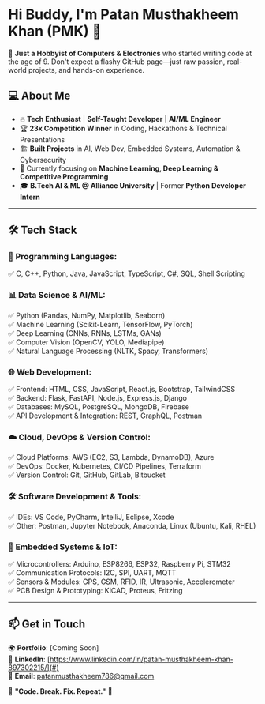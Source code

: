 # Hi Buddy, I'm Patan Musthakheem Khan (PMK) 👋  

🚀 **Just a Hobbyist of Computers & Electronics** who started writing code at the age of 9. Don't expect a flashy GitHub page—just raw passion, real-world projects, and hands-on experience.  

## 💻 About Me  
- 🔥 **Tech Enthusiast** | **Self-Taught Developer** | **AI/ML Engineer**  
- 🏆 **23x Competition Winner** in Coding, Hackathons & Technical Presentations  
- 🏗️ **Built Projects** in AI, Web Dev, Embedded Systems, Automation & Cybersecurity  
- 🎯 Currently focusing on **Machine Learning, Deep Learning & Competitive Programming**  
- 🎓 **B.Tech AI & ML @ Alliance University** | Former **Python Developer Intern**  

---

## 🛠️ Tech Stack  

### **🚀 Programming Languages:**  
✅ C, C++, Python, Java, JavaScript, TypeScript, C#, SQL, Shell Scripting  

### **📊 Data Science & AI/ML:**  
✅ Python (Pandas, NumPy, Matplotlib, Seaborn)  
✅ Machine Learning (Scikit-Learn, TensorFlow, PyTorch)  
✅ Deep Learning (CNNs, RNNs, LSTMs, GANs)  
✅ Computer Vision (OpenCV, YOLO, Mediapipe)  
✅ Natural Language Processing (NLTK, Spacy, Transformers)  

### **🌐 Web Development:**  
✅ Frontend: HTML, CSS, JavaScript, React.js, Bootstrap, TailwindCSS  
✅ Backend: Flask, FastAPI, Node.js, Express.js, Django  
✅ Databases: MySQL, PostgreSQL, MongoDB, Firebase  
✅ API Development & Integration: REST, GraphQL, Postman  

### **☁️ Cloud, DevOps & Version Control:**  
✅ Cloud Platforms: AWS (EC2, S3, Lambda, DynamoDB), Azure  
✅ DevOps: Docker, Kubernetes, CI/CD Pipelines, Terraform  
✅ Version Control: Git, GitHub, GitLab, Bitbucket  

### **🛠️ Software Development & Tools:**  
✅ IDEs: VS Code, PyCharm, IntelliJ, Eclipse, Xcode  
✅ Other: Postman, Jupyter Notebook, Anaconda, Linux (Ubuntu, Kali, RHEL)  

### **🔬 Embedded Systems & IoT:**  
✅ Microcontrollers: Arduino, ESP8266, ESP32, Raspberry Pi, STM32  
✅ Communication Protocols: I2C, SPI, UART, MQTT  
✅ Sensors & Modules: GPS, GSM, RFID, IR, Ultrasonic, Accelerometer  
✅ PCB Design & Prototyping: KiCAD, Proteus, Fritzing  

---

## 📫 Get in Touch  
🌍 **Portfolio**: [Coming Soon]  
💼 **LinkedIn**: [https://www.linkedin.com/in/patan-musthakheem-khan-897302215/](#)  
📧 **Email**: [patanmusthakheem786@gmail.com](#)  

🚀 **"Code. Break. Fix. Repeat."** 🚀  
